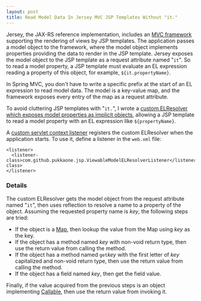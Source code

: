 ```yaml
---
layout: post
title: Read Model Data In Jersey MVC JSP Templates Without "it."
---
```


Jersey, the JAX-RS reference implementation, includes an
[MVC framework](https://blogs.oracle.com/sandoz/entry/mvcj)
supporting the rendering of views by JSP templates.  The application passes a
model object to the framework, where the model object implements properties
providing the data to render in the JSP template.  Jersey exposes the model
object to the JSP template as a request attribute named "`it`".  So to read a
model property, a JSP template must evaluate an EL expression reading a
property of this object, for example, `${it.propertyName}`.

In Spring MVC, you don't have to write a specific prefix at the start of an EL
expression to read model data.  The model is a key-value map, and the framework
exposes every entry of the map as a request attribute.

To avoid cluttering JSP templates with "`it.`", I wrote a
[custom ELResolver which exposes model properties as implicit objects](https://github.com/pukkaone/webappenhance/blob/master/src/main/java/com/github/pukkaone/jsp/ViewableModelELResolver.java),
allowing a JSP template to read a model property with an EL expression like
`${propertyName}`.

A
[custom servlet context listener](https://github.com/pukkaone/webappenhance/blob/master/src/main/java/com/github/pukkaone/jsp/ViewableModelELResolverListener.java)
registers the custom ELResolver when the application starts.  To use
it, define a listener in the `web.xml` file:

    <listener>
      <listener-class>com.github.pukkaone.jsp.ViewableModelELResolverListener</listener-class>
    </listener> 


### Details

The custom ELResolver gets the model object from the request attribute named
"`it`", then uses reflection to resolve a name to a property of the object.
Assuming the requested property name is _key_, the following steps are tried:

  * If the object is a
    [Map](http://docs.oracle.com/javase/7/docs/api/java/util/Map.html),
    then lookup the value from the Map using _key_ as the key.
  * If the object has a method named _key_ with non-void return type, then use
    the return value from calling the method.
  * If the object has a method named `get`_key_ with the first letter of _key_
    capitalized and non-void return type, then use the return value from
    calling the method.
  * If the object has a field named _key_, then get the field value.

Finally, if the value acquired from the previous steps is an object implementing
[Callable](http://docs.oracle.com/javase/7/docs/api/java/util/concurrent/Callable.html),
then use the return value from invoking it.
